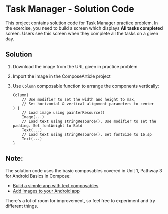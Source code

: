 # Task Manager - Solution Code

This project contains solution code for Task Manager practice problem. In the exercise, you need to build a screen which displays **All tasks completed** screen. Users see this screen when they complete all the tasks on a given day.

## Solution

1. Download the image from the URL given in practice problem
2. Import the image in the ComposeArticle project
3. Use `Column` composable function to arrange the components vertically:
 
    ```
    Column(
        // Use modifier to set the width and height to max,
        // Set horizontal & vertical alignment parameters to center
    ) {
        // Load image using painterResource()
        Image(...)
        // Load text using stringResource(). Use modifier to set the padding. Set fontWeight to Bold
        Text(...)
        // Load text using stringResource(). Set fontSize to 16.sp
        Text(...)
    }
    ```

## Note:

The solution code uses the basic composables covered in Unit 1, Pathway 3 for Android Basics in Compose:
- [Build a simple app with text composables](https://developer.android.com/codelabs/basic-android-kotlin-compose-text-composables#0)
- [Add images to your Android app](https://developer.android.com/codelabs/basic-android-kotlin-compose-add-images#0)

There's a lot of room for improvement, so feel free to experiment and try different things. 
